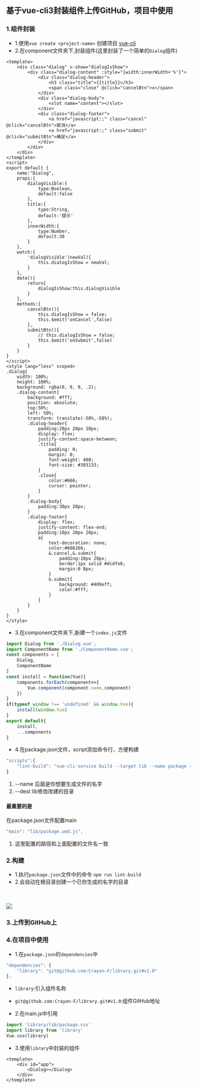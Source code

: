 ## 基于vue-cli3封装组件上传GitHub，项目中使用
### 1.组件封装
- 1.使用`vue create <project-name>` 创建项目
    <a href="https://cli.vuejs.org/zh/guide/creating-a-project.html" target='_blank'>vue-cli</a>
- 2.在component文件夹下,封装组件(这里封装了一个简单的`Dialog`组件)
```vue
<template>
    <div class="dialog" v-show="dialogIsShow">
        <div class="dialog-content" :style="{width:innerWidth+'%'}">
            <div class="dialog-header">
                <h3 class="title">{{title}}</h3>
                <span class="close" @click="cancelBtn">x</span>
            </div>
            <div class="dialog-body">
                <slot name="content"></slot>
            </div>
            <div class="dialog-footer">
                <a href="javascript:;" class="cancel" @click="cancelBtn">取消</a>
                <a href="javascript:;" class="submit" @click="submitBtn">确定</a>
            </div>
        </div>
    </div>
</template>
<script>
export default {
    name:"Dialog",
    props:{
        dialogVisible:{
            type:Boolean,
            default:false
        },
        title:{
            type:String,
            default:'提示'
        },
        innerWidth:{
            type:Number,
            default:30
        }
    },
    watch:{
        'dialogVisible'(newVal){
            this.dialogIsShow = newVal;
        }
    },
    data(){
        return{
            dialogIsShow:this.dialogVisible
        }
    },
    methods:{
        cancelBtn(){
            this.dialogIsShow = false;
            this.$emit('onCancel',false)
        },
        submitBtn(){
            // this.dialogIsShow = false;
            this.$emit('onSubmit',false)
        }
    }
}
</script>
<style lang="less" scoped>
.dialog{
    width: 100%;
    height: 100%;
    background: rgba(0, 0, 0, .2);
    .dialog-content{
        background: #fff;
        position: absolute;
        top:50%;
        left: 50%;
        transform: translate(-50%,-50%);
        .dialog-header{
            padding:20px 20px 10px;
            display: flex;
            justify-content:space-between;
            .title{
                padding: 0;
                margin: 0;
                font-weight: 400;
                font-size: #303133;
            }
            .close{
                color:#666;
                cursor: pointer;
            }
        }
        .dialog-body{
            padding:30px 20px;
        }
        .dialog-footer{
            display: flex;
            justify-content: flex-end;
            padding:10px 20px 20px;
            a{
                text-decoration: none;
                color:#606266;
                &.cancel,&.submit{
                    padding:10px 20px;
                    border:1px solid #dcdfe6;
                    margin:0 8px;
                }
                &.submit{
                    background: #409eff;
                    color:#fff;
                }
            }
        }
    }
}
</style>

```
- 3.在component文件夹下,新建一个`index.js`文件
```js
import Dialog from './Dialog.vue';
import ComponentName from './ComponentName.vue';
const components = [
    Dialog,
    ComponentName
]
const install = function(Vue){
    components.forEach(component=>{
        Vue.component(component.name,component)
    })
}
if(typeof window !== 'undefined' && window.Vue){
    install(window.Vue)
}
export default{
    install,
    ...components
}
```
- 4.在package.json文件，script添加命令行，方便构建
```js
"scripts":{
    "lint-build": "vue-cli-service build --target lib --name package --dest lib ./src/components/index.js"
}
```
1. --name 后面是你想要生成文件的名字
2. --dest lib修改改建的目录
#### 最重要的是
在package.json文件配置main
```js
"main": "lib/package.umd.js",
```
1. 这里配置的路径和上面配置的文件名一致

### 2.构建
- 1.执行`package.json`文件中的命令
`npm run lint-build`
- 2.会自动在根目录创建一个已你生成的名字的目录

<br />
<br />
<img src='./images/library.png' />

### 3.上传到GitHub上
### 4.在项目中使用

- 1.在`package.json`的`dependencies`中
```js
"dependencies": {
    "library": "git@github.com:Crayon-F/library.git#v1.0"
},
```

- `library`:引入组件名称
- `git@github.com:Crayon-F/library.git#v1.0`:组件GitHub地址

- 2.在main.js中引用
```js
import 'library/lib/package.css'
import library from 'library'
Vue.use(library)
```
- 3.使用`library`中封装的组件
```vue
<template>
    <div id="app">
        <Dialog></Dialog>
    </div>
</template>
```



